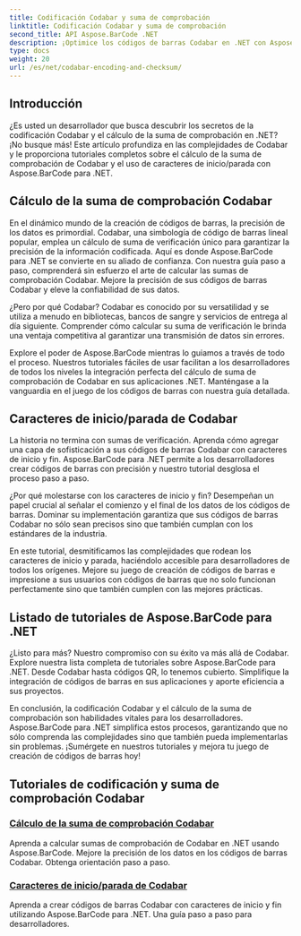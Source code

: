 ```yaml
---
title: Codificación Codabar y suma de comprobación
linktitle: Codificación Codabar y suma de comprobación
second_title: API Aspose.BarCode .NET
description: ¡Optimice los códigos de barras Codabar en .NET con Aspose.BarCode! Cálculo maestro de suma de comprobación para datos precisos. Crea sin esfuerzo usando caracteres de inicio/parada con nuestros tutoriales.
type: docs
weight: 20
url: /es/net/codabar-encoding-and-checksum/
---
```

## Introducción

¿Es usted un desarrollador que busca descubrir los secretos de la codificación Codabar y el cálculo de la suma de comprobación en .NET? ¡No busque más! Este artículo profundiza en las complejidades de Codabar y le proporciona tutoriales completos sobre el cálculo de la suma de comprobación de Codabar y el uso de caracteres de inicio/parada con Aspose.BarCode para .NET.

## Cálculo de la suma de comprobación Codabar
En el dinámico mundo de la creación de códigos de barras, la precisión de los datos es primordial. Codabar, una simbología de código de barras lineal popular, emplea un cálculo de suma de verificación único para garantizar la precisión de la información codificada. Aquí es donde Aspose.BarCode para .NET se convierte en su aliado de confianza. Con nuestra guía paso a paso, comprenderá sin esfuerzo el arte de calcular las sumas de comprobación Codabar. Mejore la precisión de sus códigos de barras Codabar y eleve la confiabilidad de sus datos.

¿Pero por qué Codabar? Codabar es conocido por su versatilidad y se utiliza a menudo en bibliotecas, bancos de sangre y servicios de entrega al día siguiente. Comprender cómo calcular su suma de verificación le brinda una ventaja competitiva al garantizar una transmisión de datos sin errores.

Explore el poder de Aspose.BarCode mientras lo guiamos a través de todo el proceso. Nuestros tutoriales fáciles de usar facilitan a los desarrolladores de todos los niveles la integración perfecta del cálculo de suma de comprobación de Codabar en sus aplicaciones .NET. Manténgase a la vanguardia en el juego de los códigos de barras con nuestra guía detallada.

## Caracteres de inicio/parada de Codabar
La historia no termina con sumas de verificación. Aprenda cómo agregar una capa de sofisticación a sus códigos de barras Codabar con caracteres de inicio y fin. Aspose.BarCode para .NET permite a los desarrolladores crear códigos de barras con precisión y nuestro tutorial desglosa el proceso paso a paso.

¿Por qué molestarse con los caracteres de inicio y fin? Desempeñan un papel crucial al señalar el comienzo y el final de los datos de los códigos de barras. Dominar su implementación garantiza que sus códigos de barras Codabar no sólo sean precisos sino que también cumplan con los estándares de la industria.

En este tutorial, desmitificamos las complejidades que rodean los caracteres de inicio y parada, haciéndolo accesible para desarrolladores de todos los orígenes. Mejore su juego de creación de códigos de barras e impresione a sus usuarios con códigos de barras que no solo funcionan perfectamente sino que también cumplen con las mejores prácticas.

## Listado de tutoriales de Aspose.BarCode para .NET
¿Listo para más? Nuestro compromiso con su éxito va más allá de Codabar. Explore nuestra lista completa de tutoriales sobre Aspose.BarCode para .NET. Desde Codabar hasta códigos QR, lo tenemos cubierto. Simplifique la integración de códigos de barras en sus aplicaciones y aporte eficiencia a sus proyectos.

En conclusión, la codificación Codabar y el cálculo de la suma de comprobación son habilidades vitales para los desarrolladores. Aspose.BarCode para .NET simplifica estos procesos, garantizando que no sólo comprenda las complejidades sino que también pueda implementarlas sin problemas. ¡Sumérgete en nuestros tutoriales y mejora tu juego de creación de códigos de barras hoy!
## Tutoriales de codificación y suma de comprobación Codabar
### [Cálculo de la suma de comprobación Codabar](./codabar-checksum-calculation/)
Aprenda a calcular sumas de comprobación de Codabar en .NET usando Aspose.BarCode. Mejore la precisión de los datos en los códigos de barras Codabar. Obtenga orientación paso a paso.
### [Caracteres de inicio/parada de Codabar](./codabar-start-stop-characters/)
Aprenda a crear códigos de barras Codabar con caracteres de inicio y fin utilizando Aspose.BarCode para .NET. Una guía paso a paso para desarrolladores.